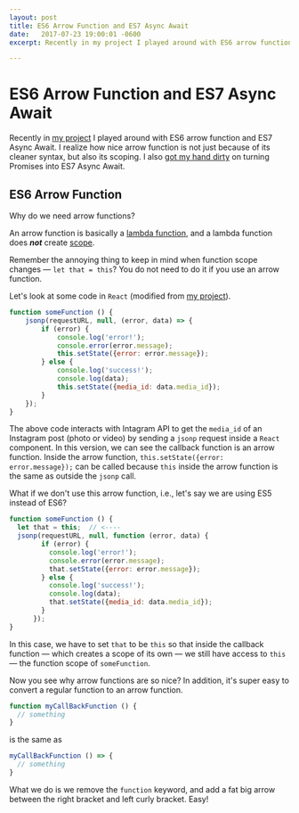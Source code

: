 ```yaml
---
layout: post
title: ES6 Arrow Function and ES7 Async Await
date:   2017-07-23 19:00:01 -0600
excerpt: Recently in my project I played around with ES6 arrow function and ES7 Async Await. I realize how nice arrow function is not just because of its cleaner syntax, but also its scoping. I also got my hand dirty on turning Promises into ES7 Async Await.

---
```


# ES6 Arrow Function and ES7 Async Await

Recently in [my project](https://github.com/42mandychen/giveawaypicker) I played around with ES6 arrow function and ES7 Async Await. I realize how nice arrow function is not just because of its cleaner syntax, but also its scoping. I also [got my hand dirty](https://github.com/42mandychen/giveawaypicker/blob/master/src/components/InstagramForm/index.js#L134-L152) on turning Promises into ES7 Async Await.

## ES6 Arrow Function

Why do we need arrow functions?

An arrow function is basically a [lambda function](https://en.wikipedia.org/wiki/Anonymous_function), and a lambda function does ***not*** create [scope](https://developer.mozilla.org/en/docs/Web/JavaScript/Closures).

Remember the annoying thing to keep in mind when function scope changes — `let that = this`? You do not need to do it if you use an arrow function.

Let's look at some code in `React` (modified from [my project]((https://github.com/42mandychen/giveawaypicker))).

```javascript
function someFunction () {
    jsonp(requestURL, null, (error, data) => {
        if (error) {
            console.log('error!');
            console.error(error.message);
            this.setState({error: error.message});
        } else {
            console.log('success!');
            console.log(data);
            this.setState({media_id: data.media_id});
        }
    });
}
```

The above code interacts with Intagram API to get the `media_id` of an Instagram post (photo or video) by sending a `jsonp` request inside a `React` component. In this version, we can see the callback function is an arrow function. Inside the arrow function, `this.setState({error: error.message});` can be called because `this` inside the arrow function is the same as outside the `jsonp` call.

What if we don't use this arrow function, i.e., let's say we are using ES5 instead of ES6?

```javascript
function someFunction () {
  let that = this;  // <----
  jsonp(requestURL, null, function (error, data) {
        if (error) {
          console.log('error!');
          console.error(error.message);
          that.setState({error: error.message});
        } else {
          console.log('success!');
          console.log(data);
          that.setState({media_id: data.media_id});
        }
      });
}
```

In this case, we have to set `that` to be `this` so that inside the callback function — which creates a scope of its own — we still have access to `this` — the function scope of `someFunction`.

Now you see why arrow functions are so nice? In addition, it's super easy to convert a regular function to an arrow function.

```javascript
function myCallBackFunction () {
  // something
}
```

is the same as

```javascript
myCallBackFunction () => {
  // something
}
```

What we do is we remove the `function` keyword, and add a fat big arrow between the right bracket and left curly bracket. Easy!